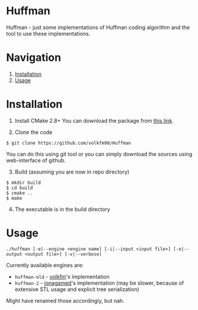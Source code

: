 # Huffman
Huffman - just some implementations of Huffman coding algorithm and the tool to use these implementations.


# Navigation
1. [Installation](#installation)
2. [Usage](#usage)

# Installation <div name="installation"></div>
1. Install CMake 2.8+
You can download the package from [this link](https://cmake.org/download/).

2. Clone the code
```
$ git clone https://github.com/volkfm98/Huffman
```
You can do this using git tool or you can simply download the sources using web-interface of github.

3. Build (assuming you are now in repo directory)
```
$ mkdir build
$ cd build
$ cmake ..
$ make
```

4. The executable is in the build directory
# Usage <div name="usage"></div>

```
./huffman [-e|--engine <engine name] [-i|--input <input file>] [-o|--output <output file>] [-v|--verbose]
```

Currently available engines are:
* `huffman-old` - [volkfm](https://github.com/volkfm98)'s implementation
* `huffman-2` - [ionagamed](https://github.com/ionagamed)'s implementation (may be slower, because of extensive STL usage and explicit tree serialization)

Might have renamed those accordingly, but nah.